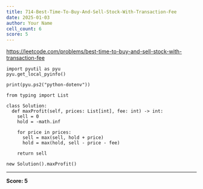 ```yaml
---
title: 714-Best-Time-To-Buy-And-Sell-Stock-With-Transaction-Fee
date: 2025-01-03
author: Your Name
cell_count: 6
score: 5
---
```


https://leetcode.com/problems/best-time-to-buy-and-sell-stock-with-transaction-fee


```
import pyutil as pyu
pyu.get_local_pyinfo()
```


```
print(pyu.ps2("python-dotenv"))
```


```
from typing import List
```


```
class Solution:
  def maxProfit(self, prices: List[int], fee: int) -> int:
    sell = 0
    hold = -math.inf

    for price in prices:
      sell = max(sell, hold + price)
      hold = max(hold, sell - price - fee)

    return sell
```


```
new Solution().maxProfit()
```


---
**Score: 5**